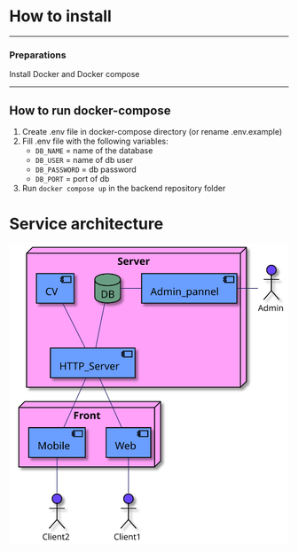 # How to install
***

### Preparations

Install Docker and Docker compose
***

## How to run docker-compose

1. Create .env file in docker-compose directory (or rename .env.example)
2. Fill .env file with the following variables:
   * `DB_NAME` = name of the database
   * `DB_USER` = name of db user
   * `DB_PASSWORD` = db password
   * `DB_PORT` = port of db
3. Run `docker compose up` in the backend repository folder

# Service architecture

![Architecture](../diagrams/architecture.svg)
